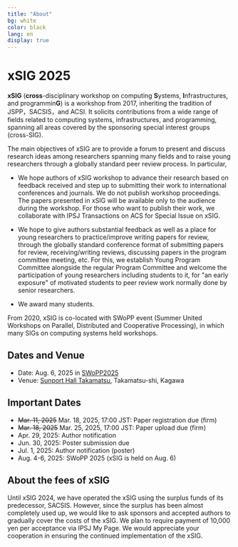 ```yaml
---
title: "About"
bg: white
color: black
lang: en
display: true
---
```

# xSIG 2025

**xSIG** (**cross**-disciplinary workshop on computing **S**ystems, **I**nfrastructures, and programmin**G**)
is a workshop from 2017,
inheriting the tradition of JSPP，SACSIS，and ACSI. It solicits
contributions from a wide range of fields related to computing systems,
infrastructures, and programming, spanning all areas covered by the
sponsoring special interest groups (cross-SIG).

The main objectives of xSIG are to provide a forum to present and
discuss research ideas among researchers spanning many fields and to
raise young researchers through a globally standard peer review process.
In particular,

- We hope authors of xSIG workshop to advance their research based on
  feedback received and step up to submitting their work to
  international conferences and journals. We do not publish
  workshop proceedings. The papers presented in xSIG will be available
  only to the audience during the workshop. For those who want to
  publish their work, we collaborate with IPSJ Transactions on ACS for
  Special Issue on xSIG.

- We hope to give authors substantial feedback as well as a place for
  young researchers to practice/improve writing papers for review,
  through the globally standard conference format of submitting papers
  for review, receiving/writing reviews, discussing papers in the
  program committee meeting, etc. For this, we establish
  Young Program Committee alongside the regular Program
  Committee and welcome the participation of young researchers
  including students to it, for "an early exposure" of motivated
  students to peer review work normally done by senior researchers.

- We award many students.

From 2020, xSIG is co-located with SWoPP event (Summer United Workshops
on Parallel, Distributed and Cooperative Processing), in which many SIGs
on computing systems held workshops.

## Dates and Venue

- Date: Aug. 6, 2025 in [SWoPP2025](https://sites.google.com/site/swoppweb/)
- Venue: [Sunport Hall Takamatsu](https://www.sunport-hall.jp/), Takamatsu-shi, Kagawa

## Important Dates

- ~~Mar. 11, 2025~~ Mar. 18, 2025, 17:00 JST: Paper registration due (firm)
- ~~Mar. 18, 2025~~ Mar. 25, 2025, 17:00 JST: Paper upload due (firm)
- Apr. 29, 2025: Author notification
- Jun. 30, 2025: Poster submission due
- Jul.  1, 2025: Author notification (poster)
- Aug. 4-6, 2025: SWoPP 2025 (xSIG is held on Aug. 6)

## About the fees of xSIG

Until xSIG 2024, we have operated the xSIG using the surplus funds of its predecessor, SACSIS.
However, since the surplus has been almost completely used up, we would like to ask sponsors and accepted authors to gradually cover the costs of the xSIG.
We plan to require payment of 10,000 yen per acceptance via IPSJ My Page.
We would appreciate your cooperation in ensuring the continued implementation of the xSIG.
